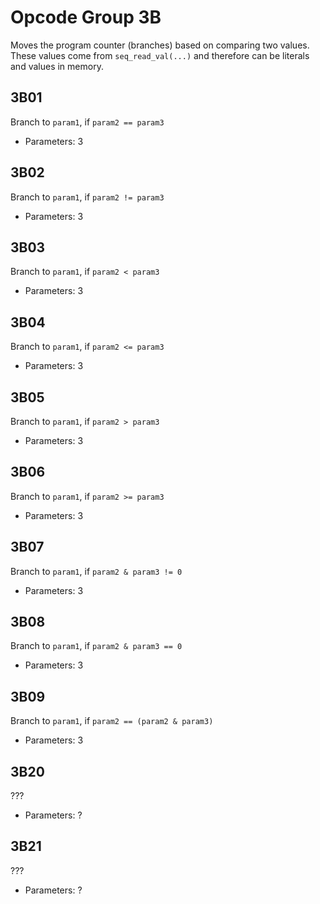 # Opcode Group 3B

Moves the program counter (branches) based on comparing two values. These values come from `seq_read_val(...)` and therefore can be literals and values in memory.

## 3B01

Branch to `param1`, if `param2 == param3`

- Parameters: 3

## 3B02

Branch to `param1`, if `param2 != param3`

- Parameters: 3

## 3B03

Branch to `param1`, if `param2 < param3`

- Parameters: 3

## 3B04

Branch to `param1`, if `param2 <= param3`

- Parameters: 3

## 3B05

Branch to `param1`, if `param2 > param3`

- Parameters: 3

## 3B06

Branch to `param1`, if `param2 >= param3`

- Parameters: 3

## 3B07

Branch to `param1`, if `param2 & param3 != 0`

- Parameters: 3

## 3B08

Branch to `param1`, if `param2 & param3 == 0`

- Parameters: 3

## 3B09

Branch to `param1`, if `param2 == (param2 & param3)`

- Parameters: 3

## 3B20

???

- Parameters: ?

## 3B21

???

- Parameters: ?
